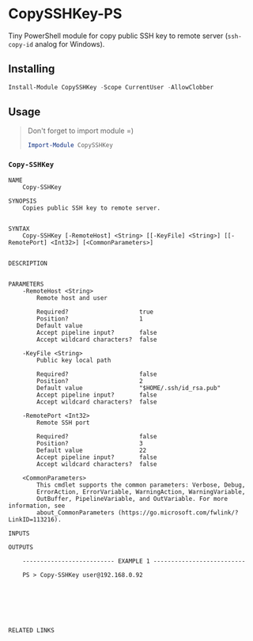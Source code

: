 # CopySSHKey-PS

Tiny PowerShell module for copy public SSH key to remote server (`ssh-copy-id` analog for Windows).

## Installing

```powershell
Install-Module CopySSHKey -Scope CurrentUser -AllowClobber
```

## Usage

> Don't forget to import module =)
>
> ```powershell
> Import-Module CopySSHKey
> ```

### `Copy-SSHKey`

```
NAME
    Copy-SSHKey

SYNOPSIS
    Copies public SSH key to remote server.


SYNTAX
    Copy-SSHKey [-RemoteHost] <String> [[-KeyFile] <String>] [[-RemotePort] <Int32>] [<CommonParameters>]


DESCRIPTION


PARAMETERS
    -RemoteHost <String>
        Remote host and user

        Required?                    true
        Position?                    1
        Default value
        Accept pipeline input?       false
        Accept wildcard characters?  false

    -KeyFile <String>
        Public key local path

        Required?                    false
        Position?                    2
        Default value                "$HOME/.ssh/id_rsa.pub"
        Accept pipeline input?       false
        Accept wildcard characters?  false

    -RemotePort <Int32>
        Remote SSH port

        Required?                    false
        Position?                    3
        Default value                22
        Accept pipeline input?       false
        Accept wildcard characters?  false

    <CommonParameters>
        This cmdlet supports the common parameters: Verbose, Debug,
        ErrorAction, ErrorVariable, WarningAction, WarningVariable,
        OutBuffer, PipelineVariable, and OutVariable. For more information, see
        about_CommonParameters (https://go.microsoft.com/fwlink/?LinkID=113216).

INPUTS

OUTPUTS

    -------------------------- EXAMPLE 1 --------------------------

    PS > Copy-SSHKey user@192.168.0.92







RELATED LINKS

```
